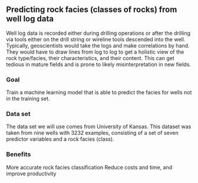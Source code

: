 
## Predicting rock facies (classes of rocks) from well log data

Well log data is recorded either during drilling operations or after the drilling via tools either on the drill string or wireline tools descended into the well. Typically, geoscientists would take the logs and make correlations by hand. They would have to draw lines from log to log to get a holistic view of the rock type/facies, their characteristics, and their content. This can get tedious in mature fields and is prone to likely misinterpretation in new fields.


### Goal
Train a machine learning model that is able to predict the facies for wells not in the training set.


### Data set
The data set we will use comes from University of Kansas. This dataset was taken from nine wells with 3232 examples, consisting of a set of seven predictor variables and a rock facies (class).

### Benefits
More accurate rock facies classification
Reduce costs and time, and improve productivity



